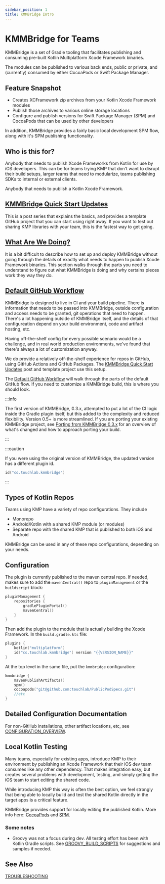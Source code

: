 ```yaml
---
sidebar_position: 1
title: KMMBridge Intro 
---
```


# KMMBridge for Teams

KMMBridge is a set of Gradle tooling that facilitates publishing and consuming pre-built Kotlin Multiplatform Xcode Framework binaries.

The modules can be published to various back ends, public or private, and (currently) consumed by either CocoaPods or Swift Package Manager.

## Feature Snapshot

* Creates XCFramework zip archives from your Kotlin Xcode Framework modules
* Publish those archives to various online storage locations
* Configure and publish versions for Swift Package Manager (SPM) and CocoaPods that can be used by other developers

In addition, KMMBridge provides a fairly basic local development SPM flow, along with it's SPM publishing functionality.

## Who is this for?

Anybody that needs to publish Xcode Frameworks from Kotlin for use by iOS developers. This can be for teams trying KMP that don't want to disrupt their build setups, larger teams that need to modularize, teams publishing SDKs to internal or external clients.

Anybody that needs to publish a Kotlin Xcode Framework.

<genericCta message="We build solutions that get teams started smoothly with Kotlin Multiplatform Mobile and ensure their success in production. Join our community to learn how your peers are adopting KMM."
link="https://form.typeform.com/to/MJTpmm#hubspot_utk=xxxxx&hubspot_page_name=xxxxx&hubspot_page_url=xxxxx" buttonMessage="Subscribe!"/>

## [KMMBridge Quick Start Updates](https://touchlab.co/kmmbridge-updates)

This is a post series that explains the basics, and provides a template GitHub project that you can start using right away. If you want to test out sharing KMP libraries with your team, this is the fastest way to get going.

## [What Are We Doing?](WHAT_ARE_WE_DOING.md)

It is a bit difficult to describe how to set up and deploy KMMBridge without going through the details of exactly what needs to happen to publish Xcode Framework binaries. This section walks through the parts you need to understand to figure out what KMMBridge is doing and why certains pieces work they way they do.

## [Default GitHub Workflow](DEFAULT_GITHUB_FLOW.md)

KMMBridge is designed to live in CI and your build pipeline. There is information that needs to be passed into KMMBridge, outside configuration and access needs to be granted, git operations that need to happen. There's a lot happening outside of KMMBridge itself, and the details of that configureation depend on your build environment, code and artifact hosting, etc.

Having off-the-shelf config for every possible scenario would be a challenge, and in real world production environments, we've found that there's always a lot of customization anyway.

We do provide a relatively off-the-shelf experience for repos in GitHub, using GitHub Actions and GitHub Packages. The [KMMBridge Quick Start Updates](https://touchlab.co/kmmbridge-quick-start) post and template project use this setup.

The [Default GitHub Workflow](DEFAULT_GITHUB_FLOW.md) will walk through the parts of the default GitHub flow. If you need to customize a KMMBridge build, this is where you should look.

:::info

The first version of KMMBridge, 0.3.x, attempted to put a lot of the CI logic inside the Gradle plugin itself, but this added to the complexity and reduced flexibility. Version 0.5+ is more streamlined. If you are porting your existing KMMBridge project, see [Porting from KMMBridge 0.3.x](PORTING_0.3.x) for an overview of what's changed and how to approach porting your build.

:::

:::caution

If you were using the original version of KMMBridge, the updated version has a different plugin id.

```kotlin
id("co.touchlab.kmmbridge")
```

:::

## Types of Kotlin Repos

Teams using KMP have a variety of repo configurations. They include

* Monorepo
* Android/Kotlin with a shared KMP module (or modules)
* Separate repo with the shared KMP that is published to both iOS and Android

KMMBridge can be used in any of these repo configurations, depending on your needs.

## Configuration

The plugin is currently published to the maven central repo. If needed, makes sure to add the `mavenCentral()` repo to `pluginManagement` or the `buildscript` block:

```kotlin
pluginManagement {
    repositories {
        gradlePluginPortal()
        mavenCentral()
    }
}
```

Then add the plugin to the module that is actually building the Xcode Framework. In the `build.gradle.kts` file:

```kotlin
plugins {
    kotlin("multiplatform")
    id("co.touchlab.kmmbridge") version "{{VERSION_NAME}}"
}
```

At the top level in the same file, put the `kmmbridge` configuration:

```kotlin
kmmbridge {
    mavenPublishArtifacts()
    spm()
    cocoapods("git@github.com:touchlab/PublicPodSpecs.git")
    //etc
}
```

## Detailed Configuration Documentation

For non-GitHub installations, other artifact locations, etc, see [CONFIGURATION_OVERVIEW](general/CONFIGURATION_OVERVIEW.md).

## Local Kotlin Testing

Many teams, especially for existing apps, introduce KMP to their environment by publishing an Xcode Framework that their iOS dev team consumes like any other dependency. That makes integration easy, but creates several problems with development, testing, and simply getting the iOS team to start editing the shared code.

While introducing KMP this way is often the best option, we feel strongly that being able to locally build and test the shared Kotlin directly in the target apps is a critical feature.

KMMBridge provides support for locally editing the published Kotlin. More info here: [CocoaPods](cocoapods/02_IOS_LOCAL_DEV_COCOAPODS.md) and [SPM](spm/02_IOS_LOCAL_DEV_SPM.md).

### Some notes

* Groovy was not a focus during dev. All testing effort has been with Kotlin Gradle scripts. See [GROOVY_BUILD_SCRIPTS](general/GROOVY_BUILD_SCRIPTS.md) for suggestions and samples if needed.

## See Also

[TROUBLESHOOTING](TROUBLESHOOTING.md)


